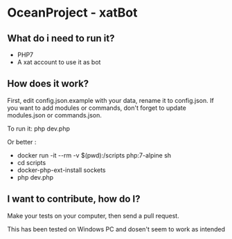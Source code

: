 # OceanProject - xatBot

## What do i need to run it?

- PHP7
- A xat account to use it as bot

## How does it work?

First, edit config.json.example with your data, rename it to config.json.
If you want to add modules or commands, don't forget to update modules.json or commands.json.

To run it: php dev.php

Or better :

- docker run -it --rm -v $(pwd):/scripts php:7-alpine sh
- cd scripts
- docker-php-ext-install sockets
- php dev.php

## I want to contribute, how do I?

Make your tests on your computer, then send a pull request.

This has been tested on Windows PC and dosen't seem to work as intended